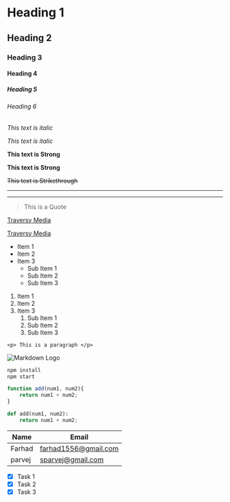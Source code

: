 # Heading 1
## Heading 2
### Heading 3
#### Heading 4
##### Heading 5
###### Heading 6

<!-- Italics -->
*This text is italic*

_This text is italic_
<!-- Strong -->
**This text is Strong**

__This text is Strong__

<!-- Strikethrough -->
~~This text is Strikethrough~~

<!-- Horizontal Rule-->
---
___

<!-- Bloque Quote  -->

> This is a Quote

<!-- Links -->

[Traversy Media](http://www.traversymedia.com)

[Traversy Media](http://www.traversymedia.com "Traversy Media")

<!-- UL -->
* Item 1
* Item 2
* Item 3
    * Sub Item 1
    * Sub Item 2
    * Sub Item 3
<!-- OL -->
1. Item 1
1. Item 2
1. Item 3
    1. Sub Item 1
    1. Sub Item 2
    1. Sub Item 3

<!-- Inline Code Block -->
`<p> This is a paragraph </p>`
<!-- Images -->
![Markdown Logo](https://markdown-here.com/img/icon256.png)

<!-- Github Markdown -->

<!-- Code Blocks -->

``` bash
npm install
npm start
```
``` javascript 
function add(num1, num2){
    return num1 + num2;
}
```

``` python 
def add(num1, num2):
    return num1 + num2;
```
<!-- Table -->
|Name   |Email                |
|-------|---------------------|
|Farhad | farhad1556@gmail.com|
|parvej | sparvej@gmail.com   |

<!-- Task List -->

* [x] Task 1 
* [x] Task 2
* [x] Task 3 